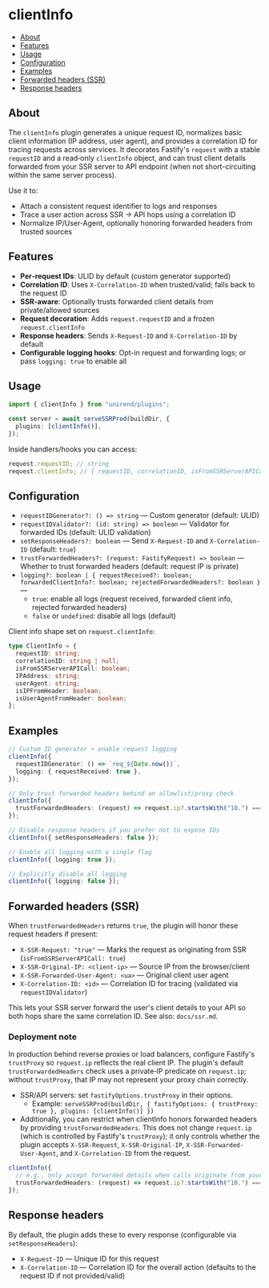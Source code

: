 # clientInfo

<!-- toc -->

- [About](#about)
- [Features](#features)
- [Usage](#usage)
- [Configuration](#configuration)
- [Examples](#examples)
- [Forwarded headers (SSR)](#forwarded-headers-ssr)
- [Response headers](#response-headers)

<!-- tocstop -->

## About

The `clientInfo` plugin generates a unique request ID, normalizes basic client information (IP address, user agent), and provides a correlation ID for tracing requests across services. It decorates Fastify's `request` with a stable `requestID` and a read‑only `clientInfo` object, and can trust client details forwarded from your SSR server to API endpoint (when not short-circuiting within the same server process).

Use it to:

- Attach a consistent request identifier to logs and responses
- Trace a user action across SSR → API hops using a correlation ID
- Normalize IP/User‑Agent, optionally honoring forwarded headers from trusted sources

## Features

- **Per‑request IDs**: ULID by default (custom generator supported)
- **Correlation ID**: Uses `X-Correlation-ID` when trusted/valid; falls back to the request ID
- **SSR‑aware**: Optionally trusts forwarded client details from private/allowed sources
- **Request decoration**: Adds `request.requestID` and a frozen `request.clientInfo`
- **Response headers**: Sends `X-Request-ID` and `X-Correlation-ID` by default
- **Configurable logging hooks**: Opt-in request and forwarding logs; or pass `logging: true` to enable all

## Usage

```typescript
import { clientInfo } from "unirend/plugins";

const server = await serveSSRProd(buildDir, {
  plugins: [clientInfo()],
});
```

Inside handlers/hooks you can access:

```ts
request.requestID; // string
request.clientInfo; // { requestID, correlationID, isFromSSRServerAPICall, IPAddress, userAgent, isIPFromHeader, isUserAgentFromHeader }
```

## Configuration

- `requestIDGenerator?: () => string` — Custom generator (default: ULID)
- `requestIDValidator?: (id: string) => boolean` — Validator for forwarded IDs (default: ULID validation)
- `setResponseHeaders?: boolean` — Send `X-Request-ID` and `X-Correlation-ID` (default: `true`)
- `trustForwardedHeaders?: (request: FastifyRequest) => boolean` — Whether to trust forwarded headers (default: request IP is private)
- `logging?: boolean | { requestReceived?: boolean; forwardedClientInfo?: boolean; rejectedForwardedHeaders?: boolean }` —
  - `true`: enable all logs (request received, forwarded client info, rejected forwarded headers)
  - `false` or `undefined`: disable all logs (default)

Client info shape set on `request.clientInfo`:

```ts
type ClientInfo = {
  requestID: string;
  correlationID: string | null;
  isFromSSRServerAPICall: boolean;
  IPAddress: string;
  userAgent: string;
  isIPFromHeader: boolean;
  isUserAgentFromHeader: boolean;
};
```

## Examples

```typescript
// Custom ID generator + enable request logging
clientInfo({
  requestIDGenerator: () => `req_${Date.now()}`,
  logging: { requestReceived: true },
});

// Only trust forwarded headers behind an allowlist/proxy check
clientInfo({
  trustForwardedHeaders: (request) => request.ip?.startsWith("10.") === true,
});

// Disable response headers if you prefer not to expose IDs
clientInfo({ setResponseHeaders: false });

// Enable all logging with a single flag
clientInfo({ logging: true });

// Explicitly disable all logging
clientInfo({ logging: false });
```

## Forwarded headers (SSR)

When `trustForwardedHeaders` returns `true`, the plugin will honor these request headers if present:

- `X-SSR-Request: "true"` — Marks the request as originating from SSR (`isFromSSRServerAPICall: true`)
- `X-SSR-Original-IP: <client-ip>` — Source IP from the browser/client
- `X-SSR-Forwarded-User-Agent: <ua>` — Original client user agent
- `X-Correlation-ID: <id>` — Correlation ID for tracing (validated via `requestIDValidator`)

This lets your SSR server forward the user's client details to your API so both hops share the same correlation ID. See also: `docs/ssr.md`.

### Deployment note

In production behind reverse proxies or load balancers, configure Fastify's `trustProxy` so `request.ip` reflects the real client IP. The plugin's default `trustForwardedHeaders` check uses a private‑IP predicate on `request.ip`; without `trustProxy`, that IP may not represent your proxy chain correctly.

- SSR/API servers: set `fastifyOptions.trustProxy` in their options.
  - Example: `serveSSRProd(buildDir, { fastifyOptions: { trustProxy: true }, plugins: [clientInfo()] })`
- Additionally, you can restrict when clientInfo honors forwarded headers by providing `trustForwardedHeaders`. This does not change `request.ip` (which is controlled by Fastify's `trustProxy`); it only controls whether the plugin accepts `X-SSR-Request`, `X-SSR-Original-IP`, `X-SSR-Forwarded-User-Agent`, and `X-Correlation-ID` from the request.

```ts
clientInfo({
  // e.g., only accept forwarded details when calls originate from your SSR/LB network
  trustForwardedHeaders: (request) => request.ip?.startsWith("10.") === true,
});
```

## Response headers

By default, the plugin adds these to every response (configurable via `setResponseHeaders`):

- `X-Request-ID` — Unique ID for this request
- `X-Correlation-ID` — Correlation ID for the overall action (defaults to the request ID if not provided/valid)
